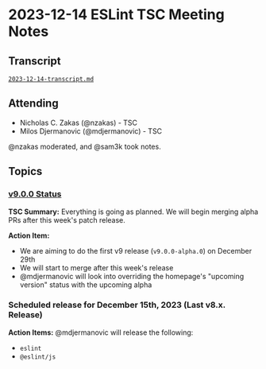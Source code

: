 # 2023-12-14 ESLint TSC Meeting Notes

## Transcript

[`2023-12-14-transcript.md`](2023-12-14-transcript.md)

## Attending

* Nicholas C. Zakas (@nzakas) - TSC
* Milos Djermanovic (@mdjermanovic) - TSC

@nzakas moderated, and @sam3k took notes.

## Topics

### [v9.0.0 Status](https://github.com/orgs/eslint/projects/4/views/2) 

**TSC Summary:** Everything is going as planned. We will begin merging alpha PRs after this week's patch release.

**Action Item:** 

* We are aiming to do the first v9 release (`v9.0.0-alpha.0`) on December 29th
* We will start to merge after this week's release
* @mdjermanovic will look into overriding the homepage's "upcoming version" status with the upcoming alpha

### Scheduled release for December 15th, 2023 (Last v8.x. Release)

**Action Items:** @mdjermanovic will release the following:
* `eslint`
* `@eslint/js`
